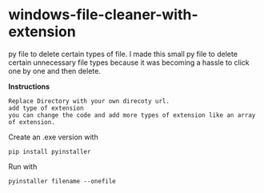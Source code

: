 # windows-file-cleaner-with-extension
py file to delete certain types of file. I made this small py file to delete certain unnecessary file types because it was becoming a hassle to click one by one and then delete. 

**Instructions**

```
Replace Directory with your own direcoty url.
add type of extension
you can change the code and add more types of extension like an array of extension.
```


Create an .exe version with 

```
pip install pyinstaller
```

Run with

```
pyinstaller filename --onefile
```

